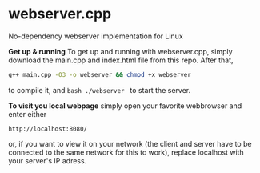 # webserver.cpp
No-dependency webserver implementation for Linux

**Get up & running**
To get up and running with webserver.cpp, simply download the main.cpp and index.html file from this repo.
After that, 
```bash
g++ main.cpp -O3 -o webserver && chmod +x webserver
```
to compile it, and 
```bash ./webserver ```
to start the server.

**To visit you local webpage**
simply open your favorite webbrowser and enter either 
```link
http://localhost:8080/
```
or, if you want to view it on your network (the client and server have to be connected to the same network for this to work), replace localhost with your server's IP adress.
